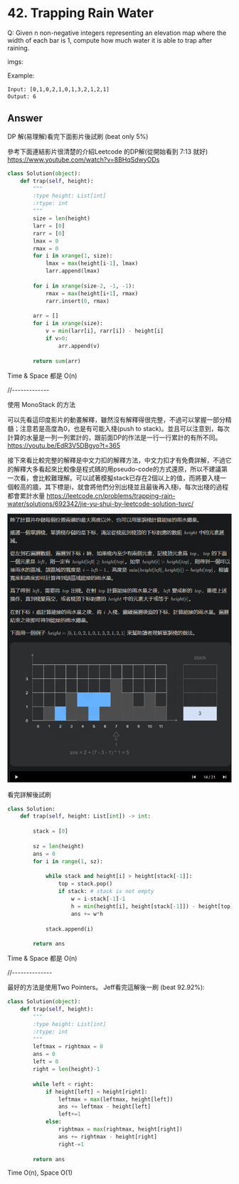 # 42. Trapping Rain Water
Q: Given n non-negative integers representing an elevation map where the width of each bar is 1, compute how much water it is able to trap after raining.

imgs:

Example:

```
Input: [0,1,0,2,1,0,1,3,2,1,2,1]
Output: 6
``` 

## Answer
DP 解(易理解)看完下面影片後試刷 (beat only 5%)

參考下面連結影片很清楚的介紹Leetcode 的DP解(從開始看到 7:13 就好)
https://www.youtube.com/watch?v=8BHqSdwyODs
```python
class Solution(object):
    def trap(self, height):
        """
        :type height: List[int]
        :rtype: int
        """
        size = len(height)
        larr = [0]
        rarr = [0]
        lmax = 0
        rmax = 0
        for i in xrange(1, size):
            lmax = max(height[i-1], lmax)
            larr.append(lmax)
            
        for i in xrange(size-2, -1, -1):
            rmax = max(height[i+1], rmax)
            rarr.insert(0, rmax)
            
        arr = []
        for i in xrange(size):
            v = min(larr[i], rarr[i]) - height[i]
            if v>0:
                arr.append(v)
        
        return sum(arr)
```
Time & Space 都是 O(n)

//-------------

使用 MonoStack 的方法

可以先看這印度影片的動畫解釋，雖然沒有解釋得很完整，不過可以掌握一部分精髓；注意若是高度為0，也是有可能入棧(push to stack)。並且可以注意到，每次計算的水量是一列一列累計的，跟前面DP的作法是一行一行累計的有所不同。
https://youtu.be/EdR3V5DBgyo?t=365

接下來看比較完整的解釋是中文力扣的解釋方法，中文力扣才有免費詳解，不過它的解釋大多看起來比較像是程式碼的用pseudo-code的方式還原，所以不建議第一次看，會比較難理解。可以試著模擬stack已存在2個以上的值，而將要入棧一個較高的牆，其下標是i，就會將他們分別出棧並且最後再入棧i，每次出棧的過程都會累計水量
https://leetcode.cn/problems/trapping-rain-water/solutions/692342/jie-yu-shui-by-leetcode-solution-tuvc/

![Alt text](imgs\42_monostack.png)

看完詳解後試刷
```python 2
class Solution:
    def trap(self, height: List[int]) -> int:
        
        stack = [0]
        
        sz = len(height)
        ans = 0
        for i in range(1, sz):
            
            while stack and height[i] > height[stack[-1]]:
                top = stack.pop()            
                if stack: # stack is not empty
                    w = i-stack[-1]-1
                    h = min(height[i], height[stack[-1]]) - height[top]
                    ans += w*h
        
            stack.append(i)

        return ans
```
Time & Space 都是 O(n)

//--------------

最好的方法是使用Two Pointers。
Jeff看完這解後一刷 (beat 92.92%):
```python
class Solution(object):
    def trap(self, height):
        """
        :type height: List[int]
        :rtype: int
        """
        leftmax = rightmax = 0
        ans = 0
        left = 0
        right = len(height)-1
        
        while left < right:
            if height[left] < height[right]:
                leftmax = max(leftmax, height[left])
                ans += leftmax - height[left]
                left+=1
            else:
                rightmax = max(rightmax, height[right])
                ans += rightmax - height[right]
                right-=1
                
        return ans
```

Time O(n), Space O(1)